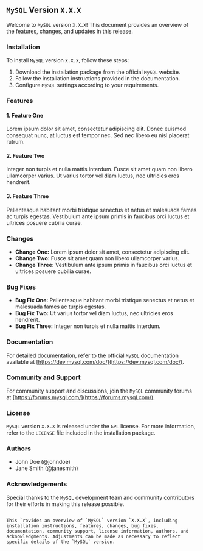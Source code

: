 
## `MySQL` Version `X.X.X`

Welcome to `MySQL` version `X.X.X`! This document provides an overview of the features, changes, and updates in this release.

### Installation

To install `MySQL` version `X.X.X`, follow these steps:

1. Download the installation package from the official `MySQL` website.
2. Follow the installation instructions provided in the documentation.
3. Configure `MySQL` settings according to your requirements.

### Features

#### 1. Feature One

Lorem ipsum dolor sit amet, consectetur adipiscing elit. Donec euismod consequat nunc, at luctus est tempor nec. Sed nec libero eu nisl placerat rutrum.

#### 2. Feature Two

Integer non turpis et nulla mattis interdum. Fusce sit amet quam non libero ullamcorper varius. Ut varius tortor vel diam luctus, nec ultricies eros hendrerit.

#### 3. Feature Three

Pellentesque habitant morbi tristique senectus et netus et malesuada fames ac turpis egestas. Vestibulum ante ipsum primis in faucibus orci luctus et ultrices posuere cubilia curae.

### Changes

- **Change One:** Lorem ipsum dolor sit amet, consectetur adipiscing elit.
- **Change Two:** Fusce sit amet quam non libero ullamcorper varius.
- **Change Three:** Vestibulum ante ipsum primis in faucibus orci luctus et ultrices posuere cubilia curae.

### Bug Fixes

- **Bug Fix One:** Pellentesque habitant morbi tristique senectus et netus et malesuada fames ac turpis egestas.
- **Bug Fix Two:** Ut varius tortor vel diam luctus, nec ultricies eros hendrerit.
- **Bug Fix Three:** Integer non turpis et nulla mattis interdum.

### Documentation

For detailed documentation, refer to the official `MySQL` documentation available at [https://dev.mysql.com/doc/](https://dev.mysql.com/doc/).

### Community and Support

For community support and discussions, join the `MySQL` community forums at [https://forums.mysql.com/](https://forums.mysql.com/).

### License

`MySQL` version `X.X.X` is released under the `GPL` license. For more information, refer to the `LICENSE` file included in the installation package.

### Authors

- John Doe (@johndoe)
- Jane Smith (@janesmith)

### Acknowledgements

Special thanks to the `MySQL` development team and community contributors for their efforts in making this release possible.
```

This `rovides an overview of `MySQL` version `X.X.X`, including installation instructions, features, changes, bug fixes, documentation, community support, license information, authors, and acknowledgments. Adjustments can be made as necessary to reflect specific details of the `MySQL` version.